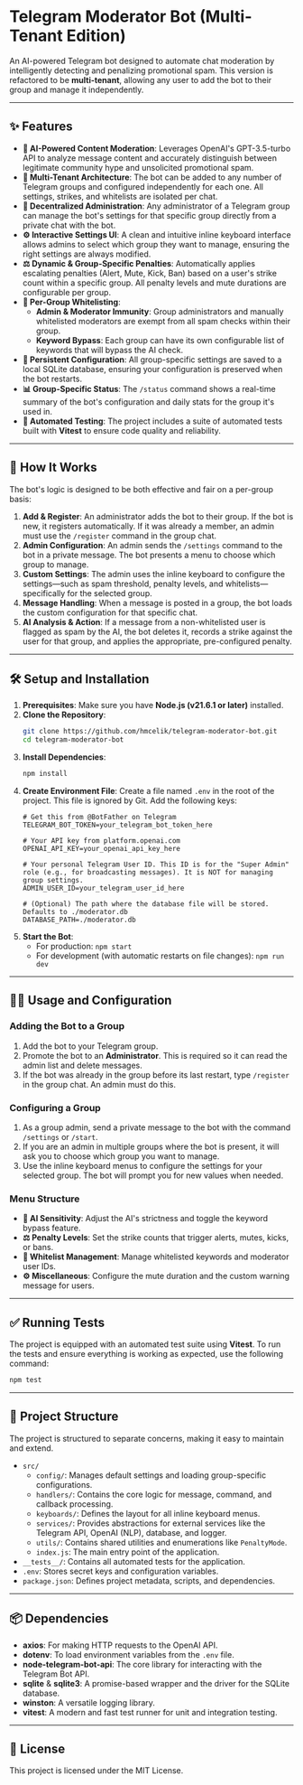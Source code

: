 # Telegram Moderator Bot (Multi-Tenant Edition)

An AI-powered Telegram bot designed to automate chat moderation by intelligently detecting and penalizing promotional spam. This version is refactored to be **multi-tenant**, allowing any user to add the bot to their group and manage it independently.

-----

## ✨ Features

  * **🤖 AI-Powered Content Moderation**: Leverages OpenAI's GPT-3.5-turbo API to analyze message content and accurately distinguish between legitimate community hype and unsolicited promotional spam.
  * **🏢 Multi-Tenant Architecture**: The bot can be added to any number of Telegram groups and configured independently for each one. All settings, strikes, and whitelists are isolated per chat.
  * **🔐 Decentralized Administration**: Any administrator of a Telegram group can manage the bot's settings for that specific group directly from a private chat with the bot.
  * **⚙️ Interactive Settings UI**: A clean and intuitive inline keyboard interface allows admins to select which group they want to manage, ensuring the right settings are always modified.
  * **⚖️ Dynamic & Group-Specific Penalties**: Automatically applies escalating penalties (Alert, Mute, Kick, Ban) based on a user's strike count within a specific group. All penalty levels and mute durations are configurable per group.
  * **🚫 Per-Group Whitelisting**:
      * **Admin & Moderator Immunity**: Group administrators and manually whitelisted moderators are exempt from all spam checks within their group.
      * **Keyword Bypass**: Each group can have its own configurable list of keywords that will bypass the AI check.
  * **💾 Persistent Configuration**: All group-specific settings are saved to a local SQLite database, ensuring your configuration is preserved when the bot restarts.
  * **📊 Group-Specific Status**: The `/status` command shows a real-time summary of the bot's configuration and daily stats for the group it's used in.
  * **🧪 Automated Testing**: The project includes a suite of automated tests built with **Vitest** to ensure code quality and reliability.

-----

## 🚀 How It Works

The bot's logic is designed to be both effective and fair on a per-group basis:

1.  **Add & Register**: An administrator adds the bot to their group. If the bot is new, it registers automatically. If it was already a member, an admin must use the `/register` command in the group chat.
2.  **Admin Configuration**: An admin sends the `/settings` command to the bot in a private message. The bot presents a menu to choose which group to manage.
3.  **Custom Settings**: The admin uses the inline keyboard to configure the settings—such as spam threshold, penalty levels, and whitelists—specifically for the selected group.
4.  **Message Handling**: When a message is posted in a group, the bot loads the custom configuration for that specific chat.
5.  **AI Analysis & Action**: If a message from a non-whitelisted user is flagged as spam by the AI, the bot deletes it, records a strike against the user for that group, and applies the appropriate, pre-configured penalty.

-----

## 🛠️ Setup and Installation

1.  **Prerequisites**: Make sure you have **Node.js (v21.6.1 or later)** installed.
2.  **Clone the Repository**:
    ```bash
    git clone https://github.com/hmcelik/telegram-moderator-bot.git
    cd telegram-moderator-bot
    ```
3.  **Install Dependencies**:
    ```bash
    npm install
    ```
4.  **Create Environment File**: Create a file named `.env` in the root of the project. This file is ignored by Git. Add the following keys:
    ```env
    # Get this from @BotFather on Telegram
    TELEGRAM_BOT_TOKEN=your_telegram_bot_token_here

    # Your API key from platform.openai.com
    OPENAI_API_KEY=your_openai_api_key_here

    # Your personal Telegram User ID. This ID is for the "Super Admin" role (e.g., for broadcasting messages). It is NOT for managing group settings.
    ADMIN_USER_ID=your_telegram_user_id_here

    # (Optional) The path where the database file will be stored. Defaults to ./moderator.db
    DATABASE_PATH=./moderator.db
    ```
5.  **Start the Bot**:
      * For production: `npm start`
      * For development (with automatic restarts on file changes): `npm run dev`

-----

## 👨‍💻 Usage and Configuration

### Adding the Bot to a Group

1.  Add the bot to your Telegram group.
2.  Promote the bot to an **Administrator**. This is required so it can read the admin list and delete messages.
3.  If the bot was already in the group before its last restart, type `/register` in the group chat. An admin must do this.

### Configuring a Group

1.  As a group admin, send a private message to the bot with the command `/settings` or `/start`.
2.  If you are an admin in multiple groups where the bot is present, it will ask you to choose which group you want to manage.
3.  Use the inline keyboard menus to configure the settings for your selected group. The bot will prompt you for new values when needed.

### Menu Structure

  * **🧠 AI Sensitivity**: Adjust the AI's strictness and toggle the keyword bypass feature.
  * **⚖️ Penalty Levels**: Set the strike counts that trigger alerts, mutes, kicks, or bans.
  * **🚫 Whitelist Management**: Manage whitelisted keywords and moderator user IDs.
  * **⚙️ Miscellaneous**: Configure the mute duration and the custom warning message for users.

-----

## ✅ Running Tests

The project is equipped with an automated test suite using **Vitest**. To run the tests and ensure everything is working as expected, use the following command:

```bash
npm test
```

-----

## 📂 Project Structure

The project is structured to separate concerns, making it easy to maintain and extend.

  * `src/`
      * `config/`: Manages default settings and loading group-specific configurations.
      * `handlers/`: Contains the core logic for message, command, and callback processing.
      * `keyboards/`: Defines the layout for all inline keyboard menus.
      * `services/`: Provides abstractions for external services like the Telegram API, OpenAI (NLP), database, and logger.
      * `utils/`: Contains shared utilities and enumerations like `PenaltyMode`.
      * `index.js`: The main entry point of the application.
  * `__tests__/`: Contains all automated tests for the application.
  * `.env`: Stores secret keys and configuration variables.
  * `package.json`: Defines project metadata, scripts, and dependencies.

-----

## 📦 Dependencies

  * **axios**: For making HTTP requests to the OpenAI API.
  * **dotenv**: To load environment variables from the `.env` file.
  * **node-telegram-bot-api**: The core library for interacting with the Telegram Bot API.
  * **sqlite** & **sqlite3**: A promise-based wrapper and the driver for the SQLite database.
  * **winston**: A versatile logging library.
  * **vitest**: A modern and fast test runner for unit and integration testing.

-----

## 📜 License

This project is licensed under the MIT License.
